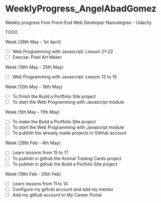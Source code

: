 # WeeklyProgress_AngelAbadGomez
Weekly progress from Front-End Web Developer Nanodegree - Udacity<br>

TODO

Week (26th May - 1st April)<br>

- [ ] Web Programming with Javascript: Lesson 21-22<br>
- [ ] Execise: Pixel Art Maker

Week (19th May - 25th May)<br>

- [ ] Web Programming with Javascript: Lesson 12 to 15<br>


Week (12th May - 18th May)<br>

- [ ] To finish the Build a Portfolio Site project<br>
- [ ] To start the Web Programming with Javascript module<br>

Week (5th May - 11th May)<br>

- [ ] To make the Build a Portfolio Site project<br>
- [ ] To start the Web Programming with Javascript module<br>
- [ ] To publish the already made projects in GitHub account<br>

Week (26th Feb - 4th May)<br>

- [ ] Learn lessons from 15 to 17<br>
- [ ] To publish in github the Animal Trading Cards project<br>
- [ ] To publish in github the Build a Porfolio Site project<br>

Week (19th Feb - 25th Feb)<br>

- [ ] Learn lessons from 11 to 14<br>
- [ ] Configure my github account and add my mentor<br>
- [ ] Add my github account to My Career Portal<br>
